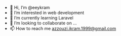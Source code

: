 - 👋 Hi, I’m @eeykram
- 👀 I’m interested in web development
- 🌱 I’m currently learning Laravel
- 💞️ I’m looking to collaborate on ...
- 📫 How to reach me azzouzi.ikram.1999@gmail.com

<!---
eeykram/eeykram is a ✨ special ✨ repository because its `README.md` (this file) appears on your GitHub profile.
You can click the Preview link to take a look at your changes.
--->
